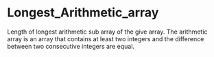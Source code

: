 # Longest_Arithmetic_array
Length of longest arithmetic sub array of the give array. The arithmetic array is an array that contains at least two integers and the difference between two consecutive integers are equal. 
